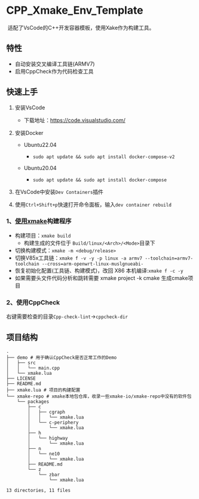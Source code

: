 # CPP_Xmake_Env_Template

​	适配了VsCode的C++开发容器模板，使用Xake作为构建工具。

## 特性

- 自动安装交叉编译工具链(ARMV7)
- 启用CppCheck作为代码检查工具

## 快速上手

1. 安装VsCode

   - 下载地址：https://code.visualstudio.com/

2. 安装Docker

   - Ubuntu22.04

     - ```
       sudo apt update && sudo apt install docker-compose-v2
       ```

   - Ubuntu20.04

     - ```
       sudo apt update && sudo apt install docker-compose
       ```

3. 在VsCode中安装`Dev Containers`插件

4. 使用`Ctrl+Shift+p`快速打开命令面板，输入`dev container rebuild`

### 1、[使用xmake](https://xmake.io/#/zh-cn/)构建程序

- 构建项目：`xmake build`
  - 构建生成的文件位于  `Build/linux/<Arch>/<Mode>`目录下
- 切换构建模式：`xmake -m <debug/release>`
- 切换V85x工具链：`xmake f -v -y -p linux -a armv7 --toolchain=armv7-toolchain --cross=arm-openwrt-linux-muslgnueabi-`
- 恢复初始化配置(工具链、构建模式)，改回 X86 本机编译:`xmake f -c -y`
- 如果需要头文件代码分析和跳转需要 xmake project -k cmake 生成cmake项目

### 2、使用CppCheck

右键需要检查的目录`Cpp-check-lint`->`cppcheck-dir`

## 项目结构

```
.
├── demo # 用于确认CppCheck是否正常工作的Demo
│   ├── src
│   │   └── main.cpp
│   └── xmake.lua
├── LICENSE
├── README.md
├── xmake.lua # 项目的构建配置
└── xmake-repo # xmake本地包仓库，收录一些xmake-io/xmake-repo中没有的软件包
    └── packages
        ├── c
        │   ├── cgraph
        │   │   └── xmake.lua
        │   └── c-periphery
        │       └── xmake.lua
        ├── h
        │   └── highway
        │       └── xmake.lua
        ├── n
        │   └── ne10
        │       └── xmake.lua
        ├── README.md
        └── z
            └── zbar
                └── xmake.lua

13 directories, 11 files
```

